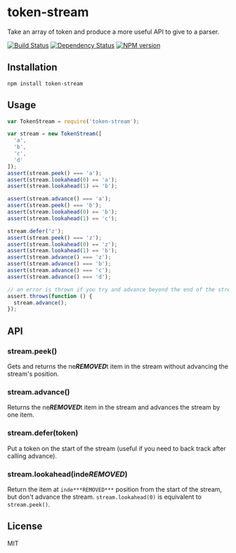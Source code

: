 # token-stream

Take an array of token and produce a more useful API to give to a parser.

[![Build Status](https://img.shields.io/travis/pugjs/token-stream/master.svg)](https://travis-ci.org/pugjs/token-stream)
[![Dependency Status](https://img.shields.io/david/pugjs/token-stream.svg)](https://david-dm.org/pugjs/token-stream)
[![NPM version](https://img.shields.io/npm/v/token-stream.svg)](https://www.npmjs.org/package/token-stream)

## Installation

    npm install token-stream

## Usage

```js
var TokenStream = require('token-stream');

var stream = new TokenStream([
  'a',
  'b',
  'c',
  'd'
]);
assert(stream.peek() === 'a');
assert(stream.lookahead(0) == 'a');
assert(stream.lookahead(1) == 'b');

assert(stream.advance() === 'a');
assert(stream.peek() === 'b');
assert(stream.lookahead(0) == 'b');
assert(stream.lookahead(1) == 'c');

stream.defer('z');
assert(stream.peek() === 'z');
assert(stream.lookahead(0) == 'z');
assert(stream.lookahead(1) == 'b');
assert(stream.advance() === 'z');
assert(stream.advance() === 'b');
assert(stream.advance() === 'c');
assert(stream.advance() === 'd');

// an error is thrown if you try and advance beyond the end of the stream
assert.throws(function () {
  stream.advance();
});
```

## API

### stream.peek()

Gets and returns the ne***REMOVED***t item in the stream without advancing the stream's position.

### stream.advance()

Returns the ne***REMOVED***t item in the stream and advances the stream by one item.

### stream.defer(token)

Put a token on the start of the stream (useful if you need to back track after calling advance).

### stream.lookahead(inde***REMOVED***)

Return the item at `inde***REMOVED***` position from the start of the stream, but don't advance the stream.  `stream.lookahead(0)` is equivalent to `stream.peek()`.

## License

  MIT
